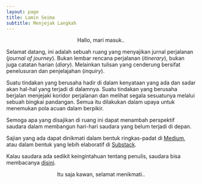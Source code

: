```yaml
---
layout: page
title: Lamin Seima
subtitle: Menjejak Langkah
---
```

<p style="text-align:center;">Hallo, mari masuk..</p>

Selamat datang, ini adalah sebuah ruang yang menyajikan
jurnal perjalanan (<i>journal of journey</i>).
Bukan lembar rencana perjalanan (<i>itinerary</i>),
bukan juga catatan harian (<i>diary</i>). 
Melainkan tulisan yang cenderung bersifat penelusuran dan penjelajahan (<i>inquiry</i>).

Suatu tindakan yang berusaha hadir di dalam kenyataan yang ada
dan sadar akan hal-hal yang terjadi di dalamnya.
Suatu tindakan yang berusaha berjalan menjejaki koridor perjalanan
dan melihat segala sesuatunya melalui sebuah bingkai pandangan.
Semua itu dilakukan dalam upaya untuk menemukan pola acuan dalam berpikir.

Semoga apa yang disajikan di ruang ini dapat menambah perspektif saudara dalam
membangun hari-hari saudara yang belum terjadi di depan.

Sajian yang ada dapat dinikmati 
dalam bentuk ringkas-padat di [Medium](https://medium.com/@laminseima),
atau dalam bentuk yang lebih elaboratif di [Substack](https://laminseima.substack.com).

Kalau saudara ada sedikit keingintahuan tentang penulis,
saudara bisa membacanya [disini](https://laminseima.github.io/selayangpandang/). 

<p style="text-align:center;">Itu saja kawan, selamat menikmati..</p>
